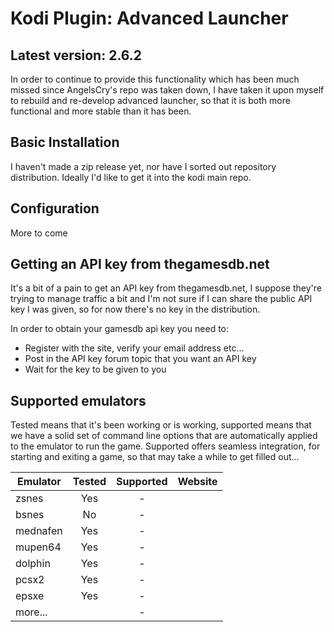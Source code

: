 Kodi Plugin: Advanced Launcher
==

Latest version: 2.6.2
--

In order to continue to provide this functionality which has been much missed since AngelsCry's repo was taken down, I have taken it upon myself to rebuild and re-develop advanced launcher, so that it is both more functional and more stable than it has been.

Basic Installation
--
I haven't made a zip release yet, nor have I sorted out repository distribution. Ideally I'd
like to get it into the kodi main repo.

Configuration
--

More to come


Getting an API key from thegamesdb.net
--

It's a bit of a pain to get an API key from thegamesdb.net, I suppose they're trying to manage traffic a bit and I'm not sure if I can share the public API key I was given, so for now there's no key in the distribution.

In order to obtain your gamesdb api key you need to:
- Register with the site, verify your email address etc...
- Post in the API key forum topic that you want an API key
- Wait for the key to be given to you


Supported emulators
--

Tested means that it's been working or is working, supported means that we have a solid set of command line options that are automatically applied to the emulator to run the game. Supported offers seamless integration, for starting and exiting a game, so that may take a while to get filled out... 

|Emulator   | Tested | Supported | Website                       |
|-----------|:------:|:---------:|-------------------------------|
|zsnes      | Yes    | -         |
|bsnes      | No     | -         |
|mednafen   | Yes    | -         |
|mupen64    | Yes    | -         |
|dolphin    | Yes    | -         |
|pcsx2      | Yes    | -         |
|epsxe      | Yes    | -         |
|more...    |        | -         |
